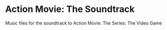 Action Movie: The Soundtrack
============================

Music files for the soundtrack to Action Movie: The Series: The Video Game
